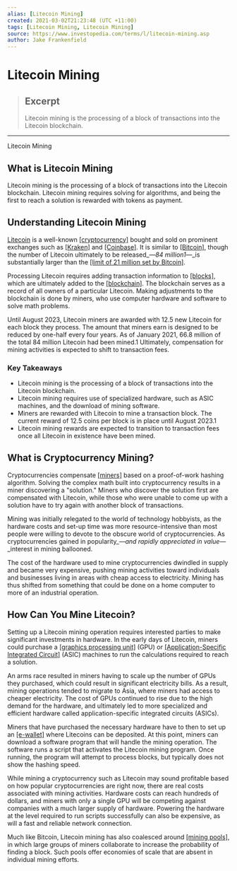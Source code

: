 ```yaml
---
alias: [Litecoin Mining]
created: 2021-03-02T21:23:48 (UTC +11:00)
tags: [Litecoin Mining, Litecoin Mining]
source: https://www.investopedia.com/terms/l/litecoin-mining.asp
author: Jake Frankenfield
---
```


# Litecoin Mining

> ## Excerpt
> Litecoin mining is the processing of a block of transactions into the Litecoin blockchain.

---

Litecoin Mining
## What is Litecoin Mining

Litecoin mining is the processing of a block of transactions into the Litecoin blockchain. Litecoin mining requires solving for algorithms, and being the first to reach a solution is rewarded with tokens as payment.

## Understanding Litecoin Mining

[Litecoin](https://www.investopedia.com/terms/l/litecoin.asp) is a well-known [[cryptocurrency]](https://www.investopedia.com/terms/c/cryptocurrency.asp) bought and sold on prominent exchanges such as [[Kraken]](https://www.investopedia.com/tech/what-kraken/) and [[Coinbase]](https://www.investopedia.com/terms/c/coinbase-commerce.asp). It is similar to [[Bitcoin]](https://www.investopedia.com/terms/b/bitcoin.asp), though the number of Litecoin ultimately to be released_—_84 million1_—_is substantially larger than the [[limit of 21 million set by Bitcoin]](https://www.investopedia.com/tech/what-happens-bitcoin-after-21-million-mined/).

Processing Litecoin requires adding transaction information to [[blocks]](https://www.investopedia.com/terms/b/block-bitcoin-block.asp), which are ultimately added to the [[blockchain]](https://www.investopedia.com/terms/b/blockchain.asp). The blockchain serves as a record of all owners of a particular Litecoin. Making adjustments to the blockchain is done by miners, who use computer hardware and software to solve math problems.

Until August 2023, Litecoin miners are awarded with 12.5 new Litecoin for each block they process. The amount that miners earn is designed to be reduced by one-half every four years. As of January 2021, 66.8 million of the total 84 million Litecoin had been mined.1 Ultimately, compensation for mining activities is expected to shift to transaction fees.

### Key Takeaways

-   Litecoin mining is the processing of a block of transactions into the Litecoin blockchain.
-   Litecoin mining requires use of specialized hardware, such as ASIC machines, and the download of mining software.
-   Miners are rewarded with Litecoin to mine a transaction block. The current reward of 12.5 coins per block is in place until August 2023.1
-   Litecoin mining rewards are expected to transition to transaction fees once all Litecoin in existence have been mined.

## What is Cryptocurrency Mining?

Cryptocurrencies compensate [[miners]](https://www.investopedia.com/terms/b/bitcoin-mining.asp) based on a proof-of-work hashing algorithm. Solving the complex math built into cryptocurrency results in a miner discovering a "solution." Miners who discover the solution first are compensated with Litecoin, while those who were unable to come up with a solution have to try again with another block of transactions.

Mining was initially relegated to the world of technology hobbyists, as the hardware costs and set-up time was more resource-intensive than most people were willing to devote to the obscure world of cryptocurrencies. As cryptocurrencies gained in popularity_—_and rapidly appreciated in value_—_interest in mining ballooned.

The cost of the hardware used to mine cryptocurrencies dwindled in supply and became very expensive, pushing mining activities toward individuals and businesses living in areas with cheap access to electricity. Mining has thus shifted from something that could be done on a home computer to more of an industrial operation.

## How Can You Mine Litecoin?

Setting up a Litecoin mining operation requires interested parties to make significant investments in hardware. In the early days of Litecoin, miners could purchase a [[graphics processing unit]](https://www.investopedia.com/terms/g/graphics-processing-unit-gpu.asp) (GPU) or [[Application-Specific Integrated Circuit]](https://www.investopedia.com/terms/a/asic.asp) (ASIC) machines to run the calculations required to reach a solution.

An arms race resulted in miners having to scale up the number of GPUs they purchased, which could result in significant electricity bills. As a result, mining operations tended to migrate to Asia, where miners had access to cheaper electricity. The cost of GPUs continued to rise due to the high demand for the hardware, and ultimately led to more specialized and efficient hardware called application-specific integrated circuits (ASICs).

Miners that have purchased the necessary hardware have to then to set up an [[e-wallet]](https://www.investopedia.com/terms/d/digital-wallet.asp) where Litecoins can be deposited. At this point, miners can download a software program that will handle the mining operation. The software runs a script that activates the Litecoin mining program. Once running, the program will attempt to process blocks, but typically does not show the hashing speed.

While mining a cryptocurrency such as Litecoin may sound profitable based on how popular cryptocurrencies are right now, there are real costs associated with mining activities. Hardware costs can reach hundreds of dollars, and miners with only a single GPU will be competing against companies with a much larger supply of hardware. Powering the hardware at the level required to run scripts successfully can also be expensive, as will a fast and reliable network connection.

Much like Bitcoin, Litecoin mining has also coalesced around [[mining pools]](https://www.investopedia.com/terms/m/mining-pool.asp), in which large groups of miners collaborate to increase the probability of finding a block. Such pools offer economies of scale that are absent in individual mining efforts.
